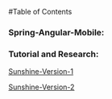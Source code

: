 #Table of Contents

### Spring-Angular-Mobile:


### Tutorial and Research:
[Sunshine-Version-1](https://github.com/Arthurisme/Sunshine)

[Sunshine-Version-2](https://github.com/Arthurisme/Sunshine-Version-2)

